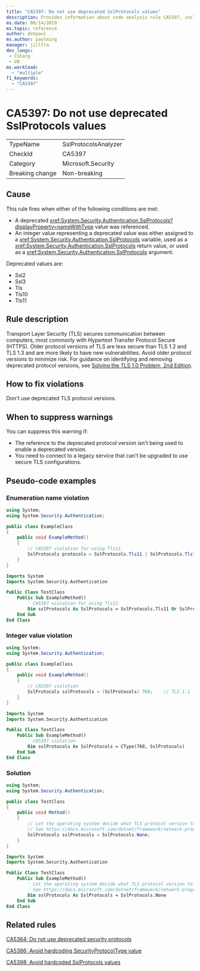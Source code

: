```yaml
---
title: "CA5397: Do not use deprecated SslProtocols values"
description: Provides information about code analysis rule CA5397, including causes, how to fix violations, and when to suppress it.
ms.date: 08/14/2019
ms.topic: reference
author: dotpaul
ms.author: paulming
manager: jillfra
dev_langs:
 - CSharp
 - VB
ms.workload:
  - "multiple"
f1_keywords:
  - "CA5397"
---
```

# CA5397: Do not use deprecated SslProtocols values

|||
|-|-|
|TypeName|SslProtocolsAnalyzer|
|CheckId|CA5397|
|Category|Microsoft.Security|
|Breaking change|Non-breaking|

## Cause

This rule fires when either of the following conditions are met:
- A deprecated <xref:System.Security.Authentication.SslProtocols?displayProperty=nameWithType> value was referenced.
- An integer value representing a deprecated value was either assigned to a <xref:System.Security.Authentication.SslProtocols> variable, used as a  <xref:System.Security.Authentication.SslProtocols> return value, or used as a <xref:System.Security.Authentication.SslProtocols> argument.

Deprecated values are:
- Ssl2
- Ssl3
- Tls
- Tls10
- Tls11

## Rule description

Transport Layer Security (TLS) secures communication between computers, most commonly with Hypertext Transfer Protocol Secure (HTTPS). Older protocol versions of TLS are less secure than TLS 1.2 and TLS 1.3 and are more likely to have new vulnerabilities. Avoid older protocol versions to minimize risk. For guidance on identifying and removing deprecated protocol versions, see [Solving the TLS 1.0 Problem, 2nd Edition](/security/solving-tls1-problem).

## How to fix violations

Don't use deprecated TLS protocol versions.

## When to suppress warnings

You can suppress this warning if:
- The reference to the deprecated protocol version isn't being used to enable a deprecated version.
- You need to connect to a legacy service that can't be upgraded to use secure TLS configurations.

## Pseudo-code examples

### Enumeration name violation

```csharp
using System;
using System.Security.Authentication;

public class ExampleClass
{
    public void ExampleMethod()
    {
        // CA5397 violation for using Tls11
        SslProtocols protocols = SslProtocols.Tls11 | SslProtocols.Tls12;
    }
}
```

```vb
Imports System
Imports System.Security.Authentication

Public Class TestClass
    Public Sub ExampleMethod()
        ' CA5397 violation for using Tls11
        Dim sslProtocols As SslProtocols = SslProtocols.Tls11 Or SslProtocols.Tls12
    End Sub
End Class
```

### Integer value violation

```csharp
using System;
using System.Security.Authentication;

public class ExampleClass
{
    public void ExampleMethod()
    {
        // CA5397 violation
        SslProtocols sslProtocols = (SslProtocols) 768;    // TLS 1.1
    }
}
```

```vb
Imports System
Imports System.Security.Authentication

Public Class TestClass
    Public Sub ExampleMethod()
        ' CA5397 violation
        Dim sslProtocols As SslProtocols = CType(768, SslProtocols)   ' TLS 1.1
    End Sub
End Class
```

### Solution

```csharp
using System;
using System.Security.Authentication;

public class TestClass
{
    public void Method()
    {
        // Let the operating system decide what TLS protocol version to use.
        // See https://docs.microsoft.com/dotnet/framework/network-programming/tls
        SslProtocols sslProtocols = SslProtocols.None;
    }
}
```

```vb
Imports System
Imports System.Security.Authentication

Public Class TestClass
    Public Sub ExampleMethod()
        ' Let the operating system decide what TLS protocol version to use.
        ' See https://docs.microsoft.com/dotnet/framework/network-programming/tls
        Dim sslProtocols As SslProtocols = SslProtocols.None
    End Sub
End Class
```

## Related rules

[CA5364: Do not use deprecated security protocols](ca5364.md)

[CA5386: Avoid hardcoding SecurityProtocolType value](ca5386.md)

[CA5398: Avoid hardcoded SslProtocols values](ca5398.md)
